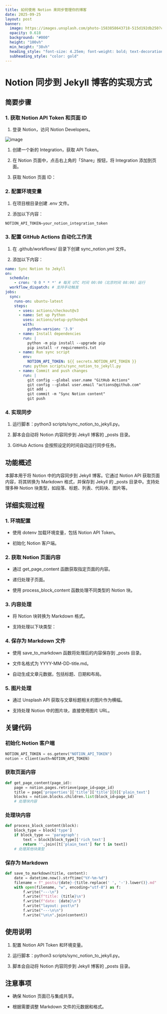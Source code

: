 ```yaml
---
title: 如何使用 Notion 来同步管理你的博客
date: 2025-09-25
layout: post
banner:
  image: https://images.unsplash.com/photo-1583858643718-515d192db250?crop=entropy&cs=tinysrgb&fit=max&fm=jpg&ixid=M3w2OTIwMzJ8MHwxfHJhbmRvbXx8fHx8fHx8fDE3NTg4MTAwOTd8&ixlib=rb-4.1.0&q=80&w=1080
  opacity: 0.618
  background: "#000"
  height: "100vh"
  min_height: "38vh"
  heading_style: "font-size: 4.25em; font-weight: bold; text-decoration: underline"
  subheading_style: "color: gold"
---
```


# Notion 同步到 Jekyll 博客的实现方式

## 简要步骤

### 1. 获取 Notion API Token 和页面 ID

1. 登录 Notion，访问 Notion Developers。

![image](https://prod-files-secure.s3.us-west-2.amazonaws.com/a7a0cc5a-89b9-4cda-8686-1fba0ca52f40/d19c1afe-dea5-4312-9333-786b0ba83054/image.png?X-Amz-Algorithm=AWS4-HMAC-SHA256&X-Amz-Content-Sha256=UNSIGNED-PAYLOAD&X-Amz-Credential=ASIAZI2LB466VCHOGSVI%2F20250925%2Fus-west-2%2Fs3%2Faws4_request&X-Amz-Date=20250925T142136Z&X-Amz-Expires=3600&X-Amz-Security-Token=IQoJb3JpZ2luX2VjEO3%2F%2F%2F%2F%2F%2F%2F%2F%2F%2FwEaCXVzLXdlc3QtMiJIMEYCIQCJYwEU%2BwRaLbN1On20eoUBLtHNhvQe9WsR4aJmA%2Br55wIhAKYevgx9%2BhQjVWRUSDNrvAg0BkFcdXVBwj2pQgDEJAGFKv8DCHYQABoMNjM3NDIzMTgzODA1IgzkW6Da5yON4aUHIf8q3APPBOKyhE59Yu1i2fZRz3fwtN07BGH66TaIZapRxhynpOkn0on4qk1G%2Fm5ukUiprUSFq9oKSt1L4jYRYmvO8odEt6aM4LlTv2l1N3pqFE2lvgA4r3CZLKfuMc4bzDZuLF7v0ASaXPVMjwuHT6ZfpaMmZHQG%2FwXUkF%2FjZUVdMd17hi%2FbG%2BjFo46ElkvORGi2S2OEuQM1j9JfDd5lsm2%2Ft3AGN%2B3R6dw%2BmQrvj3yyugyVoYgLs5g17LQuzlnhZmXWbVkP%2BItVBj8YCHMS23yMsTmOSURgROiv3pS4eQQpPUKF6s3tm7ufmPDkGwavy7tykQhggss93AOXfCuemC%2B%2B5uoQ2UbuFAfXDH3QCQvfJIb71uZedYnP7moctViCbARtVY6l9tg%2BaWwjOMcik8zbNp3F0sj%2FbGPTbLFgSJSoDQEKSYaHGG8ZoxlMNT9aLGNTRsR55KKA%2B2RSL42nbiNo9p1YEBLLFr%2B1lAdXEJGKUem8GJXH8aolRLA0zCfP7hUhW5b6zR6QENszQbbglb9QqU958qQCi55CXWMBx254uPGYNOkyrEuRucAOyxZxr8y3BJGJ2B0z0HhUImews8ecRuUJDibVaQDOjTGljZy49ksc7nZ7QF7eiSt2WsOEJzDl%2BtTGBjqkAXtjxiOLecnu74G6e54yqm2deZnkx8VzL1DBruF6h3%2FWOdNm2ihU%2Fb0GCSC73hnyZ29MwEc4Wyt5V%2BpUeGiJuOjh3U9qGod9FE4wPiX1c7AAEbr2LiVBqp%2Fin76av7xxJkEbauQleAZ92Gu0eRTzKnk%2Bz6lozXYxONUaVAMc9sDLP9YKRH0%2FLOvOo6z%2BR7qzgrUL40yxK8SyVlFTrLuVzPieQtPM&X-Amz-Signature=a7ae31e8ac14a32e7e9b00de346420cd1d00e13b41d327f2c65d342e0d5bed4d&X-Amz-SignedHeaders=host&x-amz-checksum-mode=ENABLED&x-id=GetObject)

1. 创建一个新的 Integration，获取 API Token。

1. 在 Notion 页面中，点击右上角的「Share」按钮，将 Integration 添加到页面。

1. 获取 Notion 页面 ID：


### 2. 配置环境变量

1. 在项目根目录创建 .env 文件。

1. 添加以下内容：

```javascript
NOTION_API_TOKEN=your_notion_integration_token
```

### 3. 配置 GitHub Actions 自动化工作流

1. 在 .github/workflows/ 目录下创建 sync_notion.yml 文件。

1. 添加以下内容：

```yaml
name: Sync Notion to Jekyll
on:
  schedule:
    - cron: '0 0 * * *' # 每天 UTC 时间 00:00（北京时间 08:00）运行
  workflow_dispatch: # 支持手动触发
jobs:
  sync:
    runs-on: ubuntu-latest
    steps:
      - uses: actions/checkout@v3
      - name: Set up Python
        uses: actions/setup-python@v4
        with:
          python-version: '3.9'
      - name: Install dependencies
        run: |
          python -m pip install --upgrade pip
          pip install -r requirements.txt
      - name: Run sync script
        env:
          NOTION_API_TOKEN: ${{ secrets.NOTION_API_TOKEN }}
        run: python scripts/sync_notion_to_jekyll.py
      - name: Commit and push changes
        run: |
          git config --global user.name "GitHub Actions"
          git config --global user.email "actions@github.com"
          git add .
          git commit -m "Sync Notion content"
          git push
```

### 4. 实现同步

1. 运行脚本：python3 scripts/sync_notion_to_jekyll.py。

1. 脚本会自动将 Notion 内容同步到 Jekyll 博客的 _posts 目录。

1. GitHub Actions 会按照设定的时间自动运行同步任务。

## 功能概述

本脚本用于将 Notion 中的内容同步到 Jekyll 博客。它通过 Notion API 获取页面内容，将其转换为 Markdown 格式，并保存到 Jekyll 的 _posts 目录中。支持处理多种 Notion 块类型，如段落、标题、列表、代码块、图片等。

## 详细实现过程

### 1. 环境配置

- 使用 dotenv 加载环境变量，包括 Notion API Token。

- 初始化 Notion 客户端。

### 2. 获取 Notion 页面内容

- 通过 get_page_content 函数获取指定页面的内容。

- 递归处理子页面。

- 使用 process_block_content 函数处理不同类型的 Notion 块。

### 3. 内容处理

- 将 Notion 块转换为 Markdown 格式。

- 支持处理以下块类型：


### 4. 保存为 Markdown 文件

- 使用 save_to_markdown 函数将处理后的内容保存到 _posts 目录。

- 文件名格式为 YYYY-MM-DD-title.md。

- 自动生成文章元数据，包括标题、日期和布局。

### 5. 图片处理

- 通过 Unsplash API 获取与文章标题相关的图片作为横幅。

- 支持处理 Notion 中的图片块，直接使用图片 URL。

## 关键代码

### 初始化 Notion 客户端

```python
NOTION_API_TOKEN = os.getenv("NOTION_API_TOKEN")
notion = Client(auth=NOTION_API_TOKEN)
```

### 获取页面内容

```python
def get_page_content(page_id):
    page = notion.pages.retrieve(page_id=page_id)
    title = page['properties']['title']['title'][0]['plain_text']
    blocks = notion.blocks.children.list(block_id=page_id)
    # 处理块内容
```

### 处理块内容

```python
def process_block_content(block):
    block_type = block['type']
    if block_type == 'paragraph':
        text = block[block_type]['rich_text']
        return ''.join([t['plain_text'] for t in text])
    # 处理其他块类型
```

### 保存为 Markdown

```python
def save_to_markdown(title, content):
    date = datetime.now().strftime("%Y-%m-%d")
    filename = f"_posts/{date}-{title.replace(' ', '-').lower()}.md"
    with open(filename, "w", encoding="utf-8") as f:
        f.write("---\n")
        f.write(f"title: {title}\n")
        f.write(f"date: {date}\n")
        f.write("layout: post\n")
        f.write("---\n\n")
        f.write("\n\n".join(content))
```

## 使用说明

1. 配置 Notion API Token 和环境变量。

1. 运行脚本：python3 scripts/sync_notion_to_jekyll.py。

1. 脚本会自动将 Notion 内容同步到 Jekyll 博客的 _posts 目录。

## 注意事项

- 确保 Notion 页面已与集成共享。

- 根据需要调整 Markdown 文件的元数据和格式。